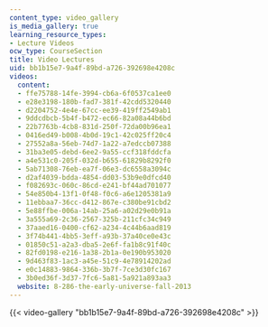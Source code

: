 ```yaml
---
content_type: video_gallery
is_media_gallery: true
learning_resource_types:
- Lecture Videos
ocw_type: CourseSection
title: Video Lectures
uid: bb1b15e7-9a4f-89bd-a726-392698e4208c
videos:
  content:
  - ffe75788-14fe-3994-cb6a-6f0537ca1ee0
  - e28e3198-180b-fad7-381f-42cdd5320440
  - d2204752-4e4e-67cc-ee39-419ff2549ab1
  - 9ddcdbcb-5b4f-b472-ec66-82a08a44b6bd
  - 22b7763b-4cb8-831d-250f-72da00b96ea1
  - 0416ed49-b008-4b0d-19c1-42c025ff20c4
  - 27552a8a-56eb-74d7-1a22-a7edccb07388
  - 31ba3e05-debd-6ee2-9a55-ccf318fddcfa
  - a4e531c0-205f-032d-b655-61829b8292f0
  - 5ab71308-76eb-ea7f-06e3-dc6558a3094c
  - d2af4039-bdda-4854-dd03-53b9e0dfcd40
  - f082693c-060c-86cd-e241-bf44ad701077
  - 54e850b4-13f1-0f48-f0c6-a6e1205381a9
  - 11ebbaa7-36cc-d412-867e-c380be91cbd2
  - 5e88ffbe-006a-14ab-25a6-a02d29e0b91a
  - 3a555a69-2c36-2567-325b-211cfc34c949
  - 37aaed16-0400-cf62-a234-4c44b6aad819
  - 3f74b441-4bb5-3eff-a93b-37a40ce0e43c
  - 01850c51-a2a3-dba5-2e6f-fa1b8c91f40c
  - 82fd0198-e216-1a38-2b1a-0e190b953020
  - 9d463f83-1ac3-a45e-51c9-4e78914202ad
  - e0c14883-9864-336b-3b7f-7ce3d30fc167
  - 3b0ed36f-3d37-7fc6-5a81-5a921a893aa3
  website: 8-286-the-early-universe-fall-2013
---
```



{{< video-gallery "bb1b15e7-9a4f-89bd-a726-392698e4208c" >}}


